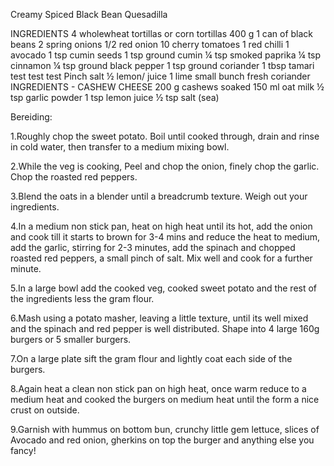 Creamy Spiced Black Bean Quesadilla

INGREDIENTS
4 wholewheat tortillas or corn tortillas
400 g 1 can of black beans
2 spring onions
1/2 red onion
10 cherry tomatoes
1 red chilli
1 avocado
1 tsp cumin seeds
1 tsp ground cumin
¼ tsp smoked paprika
¼ tsp cinnamon
¼ tsp ground black pepper
1 tsp ground coriander
1 tbsp tamari test test test
Pinch salt
½ lemon/ juice 1 lime
small bunch fresh coriander
INGREDIENTS - CASHEW CHEESE
200 g cashews soaked
150 ml oat milk
½ tsp garlic powder
1 tsp lemon juice
½ tsp salt (sea)


Bereiding:

1.Roughly chop the sweet potato. Boil until cooked through, drain and rinse in cold water, then transfer to a medium mixing bowl.

2.While the veg is cooking, Peel and chop the onion, finely chop the garlic. Chop the roasted red peppers.

3.Blend the oats in a blender until a breadcrumb texture. Weigh out your ingredients. 

4.In a medium non stick pan, heat on high heat until its hot, add the onion and cook till it starts to brown for 3-4 mins and reduce the heat to medium, add the garlic, stirring for 2-3 minutes, add the spinach and chopped roasted red peppers, a small pinch of salt. Mix well and cook for a further minute.

5.In a large bowl add the cooked veg, cooked sweet potato and the rest of the ingredients less the gram flour. 

6.Mash using a potato masher, leaving a little texture, until its well mixed and the spinach and red pepper is well distributed. Shape into 4 large 160g burgers or 5 smaller burgers.

7.On a large plate sift the gram flour and lightly coat each side of the burgers.

8.Again heat a clean non stick pan on high heat, once warm reduce to a medium heat and cooked the burgers on medium heat until the form a nice crust on outside.

9.Garnish with hummus on bottom bun, crunchy little gem lettuce, slices of Avocado and red onion, gherkins on top the burger and anything else you fancy! 
